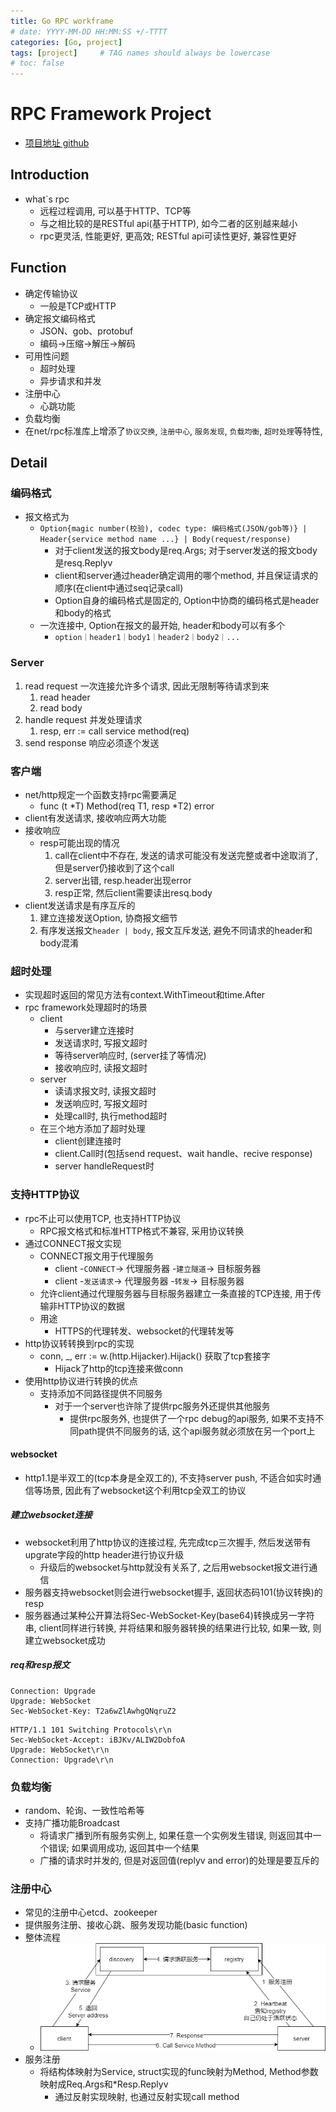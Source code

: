 ```yaml
---
title: Go RPC workframe
# date: YYYY-MM-DD HH:MM:SS +/-TTTT
categories: [Go, project]
tags: [project]     # TAG names should always be lowercase
# toc: false
---
```


# RPC Framework Project
- [项目地址 github](https://github.com/soongao/simplerpcframe)

## Introduction
- what`s rpc
  - 远程过程调用, 可以基于HTTP、TCP等
  - 与之相比较的是RESTful api(基于HTTP), 如今二者的区别越来越小
  - rpc更灵活, 性能更好, 更高效; RESTful api可读性更好, 兼容性更好


## Function
- 确定传输协议
  - 一般是TCP或HTTP
- 确定报文编码格式
  - JSON、gob、protobuf
  - 编码->压缩->解压->解码
- 可用性问题
  - 超时处理
  - 异步请求和并发
- 注册中心
  - 心跳功能
- 负载均衡
- 在net/rpc标准库上增添了`协议交换`, `注册中心`, `服务发现`, `负载均衡`, `超时处理`等特性,

## Detail
### 编码格式
- 报文格式为
  - `Option{magic number(校验), codec type: 编码格式(JSON/gob等)} | Header{service method name ...} | Body(request/response)`
    - 对于client发送的报文body是req.Args; 对于server发送的报文body是resq.Replyv
    - client和server通过header确定调用的哪个method, 并且保证请求的顺序(在client中通过seq记录call)
    - Option自身的编码格式是固定的, Option中协商的编码格式是header和body的格式
  - 一次连接中, Option在报文的最开始, header和body可以有多个
    - `option｜header1｜body1｜header2｜body2｜...`

### Server
1. read request 一次连接允许多个请求, 因此无限制等待请求到来
   1. read header
   2. read body
2. handle request 并发处理请求
   1. resp, err := call service method(req)
3. send response 响应必须逐个发送

### 客户端
- net/http规定一个函数支持rpc需要满足
  - func (t *T) Method(req T1, resp *T2) error
- client有发送请求, 接收响应两大功能
- 接收响应
  - resp可能出现的情况
    1. call在client中不存在, 发送的请求可能没有发送完整或者中途取消了, 但是server仍接收到了这个call
    2. server出错, resp.header出现error
    3. resp正常, 然后client需要读出resq.body
- client发送请求是有序互斥的
  1. 建立连接发送Option, 协商报文细节
  2. 有序发送报文`header | body`, 报文互斥发送, 避免不同请求的header和body混淆

### 超时处理
- 实现超时返回的常见方法有context.WithTimeout和time.After
- rpc framework处理超时的场景
  - client
    - 与server建立连接时
    - 发送请求时, 写报文超时
    - 等待server响应时, (server挂了等情况)
    - 接收响应时, 读报文超时
  - server
    - 读请求报文时, 读报文超时
    - 发送响应时, 写报文超时
    - 处理call时, 执行method超时
  - 在三个地方添加了超时处理
    - client创建连接时
    - client.Call时(包括send request、wait handle、recive response)
    - server handleRequest时

### 支持HTTP协议
- rpc不止可以使用TCP, 也支持HTTP协议
  - RPC报文格式和标准HTTP格式不兼容, 采用协议转换
- 通过CONNECT报文实现
  - CONNECT报文用于代理服务
    - client -`CONNECT`-> 代理服务器 -`建立隧道`-> 目标服务器
    - client -`发送请求`-> 代理服务器 -`转发`-> 目标服务器
  - 允许client通过代理服务器与目标服务器建立一条直接的TCP连接, 用于传输非HTTP协议的数据
  - 用途
    - HTTPS的代理转发、websocket的代理转发等
- http协议转转换到rpc的实现
  - conn, _, err := w.(http.Hijacker).Hijack() 获取了tcp套接字
    - Hijack了http的tcp连接来做conn
- 使用http协议进行转换的优点
  - 支持添加不同路径提供不同服务
    - 对于一个server也许除了提供rpc服务外还提供其他服务
      - 提供rpc服务外, 也提供了一个rpc debug的api服务, 如果不支持不同path提供不同服务的话, 这个api服务就必须放在另一个port上

#### websocket
- http1.1是半双工的(tcp本身是全双工的), 不支持server push, 不适合如实时通信等场景, 因此有了websocket这个利用tcp全双工的协议
##### 建立websocket连接
- websocket利用了http协议的连接过程, 先完成tcp三次握手, 然后发送带有upgrate字段的http header进行协议升级
  - 升级后的websocket与http就没有关系了, 之后用websocket报文进行通信
- 服务器支持websocket则会进行websocket握手, 返回状态码101(协议转换)的resp
- 服务器通过某种公开算法将Sec-WebSocket-Key(base64)转换成另一字符串, client同样进行转换, 并将结果和服务器转换的结果进行比较, 如果一致, 则建立websocket成功

##### req和resp报文
```http
Connection: Upgrade 
Upgrade: WebSocket 
Sec-WebSocket-Key: T2a6wZlAwhgQNqruZ2
```
```http
HTTP/1.1 101 Switching Protocols\r\n 
Sec-WebSocket-Accept: iBJKv/ALIW2DobfoA
Upgrade: WebSocket\r\n 
Connection: Upgrade\r\n
```


### 负载均衡
- random、轮询、一致性哈希等
- 支持广播功能Broadcast
  - 将请求广播到所有服务实例上, 如果任意一个实例发生错误, 则返回其中一个错误; 如果调用成功, 返回其中一个结果
  - 广播的请求时并发的, 但是对返回值(replyv and error)的处理是要互斥的

### 注册中心
- 常见的注册中心etcd、zookeeper
- 提供服务注册、接收心跳、服务发现功能(basic function)
- 整体流程
  - ![overall](/assets/img/go-proj-files/rpc_process.png)
- 服务注册
  - 将结构体映射为Service, struct实现的func映射为Method, Method参数映射成Req.Args和*Resp.Replyv
    - 通过反射实现映射, 也通过反射实现call method
